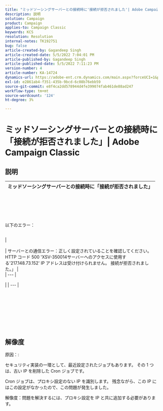 ```yaml
---
title: "ミッドソーシングサーバーとの接続時に'接続が拒否されました'| Adobe Campaign Classic"
description: 説明
solution: Campaign
product: Campaign
applies-to: Campaign Classic
keywords: KCS
resolution: Resolution
internal-notes: TK192751
bug: false
article-created-by: Gagandeep Singh
article-created-date: 5/5/2022 7:04:01 PM
article-published-by: Gagandeep Singh
article-published-date: 5/5/2022 7:11:23 PM
version-number: 4
article-number: KA-14724
dynamics-url: https://adobe-ent.crm.dynamics.com/main.aspx?forceUCI=1&pagetype=entityrecord&etn=knowledgearticle&id=fb5b9f1e-a6cc-ec11-a7b5-6045bd00dd66
exl-id: e2861ab4-f351-435b-9bcd-6c08b76ebb59
source-git-commit: e8f4ca2dd578944d4fe399074fab461de88ad247
workflow-type: tm+mt
source-wordcount: '124'
ht-degree: 3%

---
```


# ミッドソーシングサーバーとの接続時に「接続が拒否されました」| Adobe Campaign Classic

## 説明



| ミッドソーシングサーバーとの接続時に「接続が拒否されました」 |
| --- |

<br><br><br> <br><br>以下のエラー： <br><br>

| <br><br> | サーバーとの通信エラー：正しく設定されていることを確認してください。  HTTP コード 500 &#39;XSV-350014サーバーへのアクセスに使用する&#39;217.148.73.152&#39; IP アドレスは受け付けられません。 接続が拒否されました。」 | <br> | --- | <br><br> |
| --- |

<br><br><br><br> <br><br> <br>

## 解像度


原因：:

セキュリティ実装の一環として、最近設定されたジョブもあります。 その 1 つは、古い IP を削除した Cron ジョブです。

Cron ジョブは、プロキシ設定のない IP を識別します。 残念ながら、この IP にはこの設定がなかったので、この問題が発生しました。

解像度：問題を解決するには、プロキシ設定を IP と共に追加する必要があります。

